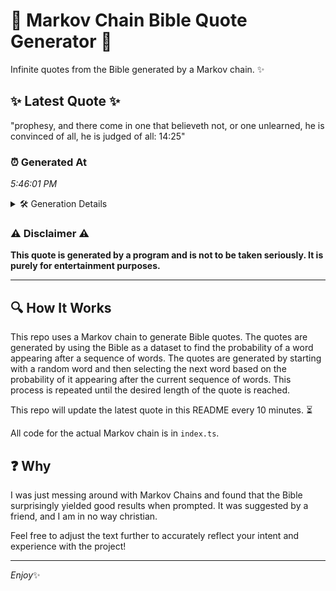 # 📖 Markov Chain Bible Quote Generator 📖

Infinite quotes from the Bible generated by a Markov chain. ✨

## ✨ Latest Quote ✨
"prophesy, and there come in one that believeth not, or one unlearned, he is convinced of all, he is judged of all: 14:25"

### ⏰ Generated At
*5:46:01 PM*

<details>
    <summary>🛠️ Generation Details</summary>
    <p>
        <strong>🌱 Seed:</strong> prophesy,<br>
        <strong>🔄 Iterations:</strong> 22<br>
        <strong>📜 Context History:</strong><br>[ prophesy, ]: and<br>[ prophesy,, and ]: there<br>[ prophesy,, and, there ]: come<br>[ prophesy,, and, there, come ]: in<br>[ prophesy,, and, there, come, in ]: one<br>[ prophesy,, and, there, come, in, one ]: that<br>[ and, there, come, in, one, that ]: believeth<br>[ there, come, in, one, that, believeth ]: not,<br>[ come, in, one, that, believeth, not, ]: or<br>[ in, one, that, believeth, not,, or ]: one<br>[ one, that, believeth, not,, or, one ]: unlearned,<br>[ that, believeth, not,, or, one, unlearned, ]: he<br>[ believeth, not,, or, one, unlearned,, he ]: is<br>[ not,, or, one, unlearned,, he, is ]: convinced<br>[ or, one, unlearned,, he, is, convinced ]: of<br>[ one, unlearned,, he, is, convinced, of ]: all,<br>[ unlearned,, he, is, convinced, of, all, ]: he<br>[ he, is, convinced, of, all,, he ]: is<br>[ is, convinced, of, all,, he, is ]: judged<br>[ convinced, of, all,, he, is, judged ]: of<br>[ of, all,, he, is, judged, of ]: all:<br>[ all,, he, is, judged, of, all: ]: 14:25<br>
    </p>
</details>

### ⚠️ Disclaimer ⚠️
**This quote is generated by a program and is not to be taken seriously. It is purely for entertainment purposes.**

---

## 🔍 How It Works

This repo uses a Markov chain to generate Bible quotes. The quotes are generated by using the Bible as a dataset to find the probability of a word appearing after a sequence of words. The quotes are generated by starting with a random word and then selecting the next word based on the probability of it appearing after the current sequence of words. This process is repeated until the desired length of the quote is reached.

This repo will update the latest quote in this README every 10 minutes. ⏳

All code for the actual Markov chain is in `index.ts`.

## ❓ Why

I was just messing around with Markov Chains and found that the Bible surprisingly yielded good results when prompted. 
It was suggested by a friend, and I am in no way christian.

Feel free to adjust the text further to accurately reflect your intent and experience with the project!

---

*Enjoy*✨
